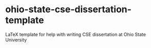 # ohio-state-cse-dissertation-template
LaTeX template for help with writing CSE dissertation at Ohio State University
